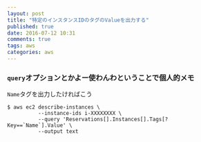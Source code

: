 ```yaml
---
layout: post
title: "特定のインスタンスIDのタグのValueを出力する"
published: true
date: 2016-07-12 10:31
comments: true
tags: aws
categories: aws
---
```


### `query`オプションとかよー使わんわということで個人的メモ

`Name`タグを出力したければこう

```
$ aws ec2 describe-instances \
          --instance-ids i-XXXXXXXX \
          --query 'Reservations[].Instances[].Tags[?Key==`Name`].Value' \
          --output text
```
